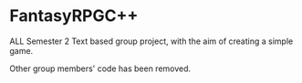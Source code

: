 # FantasyRPGC++
ALL Semester 2 Text based group project, with the aim of creating a simple game.

Other group members' code has been removed.
